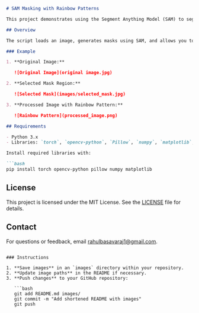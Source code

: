 ```markdown
# SAM Masking with Rainbow Patterns

This project demonstrates using the Segment Anything Model (SAM) to segment images and apply custom rainbow patterns to the segmented regions.

## Overview

The script loads an image, generates masks using SAM, and allows you to apply a wavy rainbow pattern to selected masks. 

### Example

1. **Original Image:**

   ![Original Image](original image.jpg)

2. **Selected Mask Region:**

   ![Selected Mask](images/selected_mask.jpg)

3. **Processed Image with Rainbow Pattern:**

   ![Rainbow Pattern](processed_image.png)

## Requirements

- Python 3.x
- Libraries: `torch`, `opencv-python`, `Pillow`, `numpy`, `matplotlib`, `segment_anything`

Install required libraries with:

```bash
pip install torch opencv-python pillow numpy matplotlib
```

## License

This project is licensed under the MIT License. See the [LICENSE](LICENSE) file for details.

## Contact

For questions or feedback, email [rahulbasavaraj1@gmail.com](rahulbasavaraj1@gmail.com).
```

### Instructions

1. **Save images** in an `images` directory within your repository.
2. **Update image paths** in the README if necessary.
3. **Push changes** to your GitHub repository:

   ```bash
   git add README.md images/
   git commit -m "Add shortened README with images"
   git push
   ```
